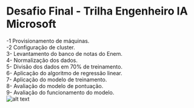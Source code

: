 # Desafio Final - Trilha Engenheiro IA Microsoft

-1 Provisionamento de máquinas.  
-2 Configuração de cluster.  
3- Levantamento do banco de notas do Enem.  
4- Normalização dos dados.  
5- Divisão dos dados em 70% de treinamento.  
6- Aplicação do algoritmo de regressão linear.  
7- Aplicação do modelo de treinamento.  
8- Avaliação do modelo de pontuação.  
9- Avaliação do funcionamento do modelo.  
![alt text](https://github.com/herigson/desafioanalisedados/blob/main/imagens/Treinamento-da-AI.png)
